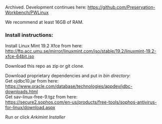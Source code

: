 Archived. Development continues here: https://github.com/Preservation-Workbench/PWLinux



We recommend at least 16GB of RAM.




### Install instructions:

Install Linux Mint 19.2 Xfce from here:  
http://ftp.acc.umu.se/mirror/linuxmint.com/iso/stable/19.2/linuxmint-19.2-xfce-64bit.iso

Download this repo as zip or git clone.

Download proprietary dependencies and put in *bin directory*:  
Get ojdbc10.jar from here:  
https://www.oracle.com/database/technologies/appdev/jdbc-downloads.html  
Get sav-linux-free-9.tgz from here:  
https://secure2.sophos.com/en-us/products/free-tools/sophos-antivirus-for-linux/download.aspx

Run or click *Arkimint Installer*











